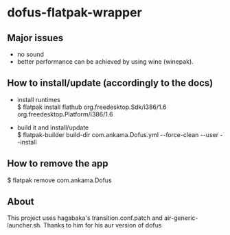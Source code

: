 # dofus-flatpak-wrapper  
## Major issues  
- no sound  
- better performance can be achieved by using wine (winepak).

## How to install/update (accordingly to the docs)  
- install runtimes  
$ flatpak install flathub org.freedesktop.Sdk/i386/1.6 org.freedesktop.Platform/i386/1.6  
  
- build it and install/update  
$ flatpak-builder build-dir  com.ankama.Dofus.yml --force-clean --user --install   
  
## How to remove the app  
$ flatpak remove com.ankama.Dofus

## About
This project uses hagabaka's transition.conf.patch and air-generic-launcher.sh.
Thanks to him for his aur version of dofus
